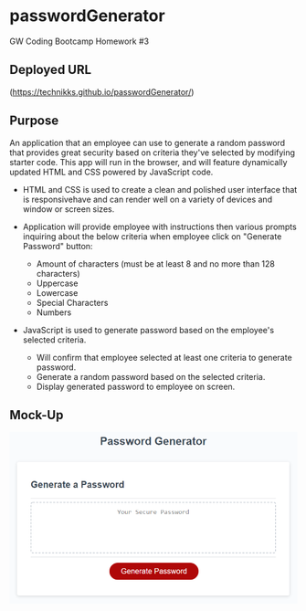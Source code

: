 # passwordGenerator
GW Coding Bootcamp Homework #3 


## Deployed URL
(https://technikks.github.io/passwordGenerator/)


## Purpose
An application that an employee can use to generate a random password that provides great security based on criteria they've selected by modifying starter code. This app will run in the browser, and will feature dynamically updated HTML and CSS powered by JavaScript code. 

* HTML and CSS is used to create a clean and polished user interface that is responsivehave and can render well on a variety of devices and window or screen sizes. 

* Application will provide employee with instructions then various prompts inquiring about the below criteria when employee click on "Generate Password" button: 
    * Amount of characters (must be at least 8 and no more than 128 characters)
    * Uppercase
    * Lowercase
    * Special Characters
    * Numbers

* JavaScript is used to generate password based on the employee's selected criteria. 
    * Will confirm that employee selected at least one criteria to generate password. 
    * Generate a random password based on the selected criteria. 
    * Display generated password to employee on screen. 


## Mock-Up
![JavaScript Homework Demo](Assets/03-javascript-homework-demo.png) 


